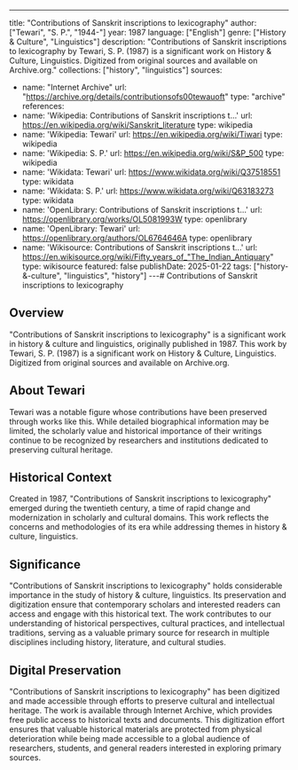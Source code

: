 ---
title: "Contributions of Sanskrit inscriptions to lexicography"
author: ["Tewari", "S. P.", "1944-"]
year: 1987
language: ["English"]
genre: ["History & Culture", "Linguistics"]
description: "Contributions of Sanskrit inscriptions to lexicography by Tewari, S. P. (1987) is a significant work on History & Culture, Linguistics. Digitized from original sources and available on Archive.org."
collections: ["history", "linguistics"]
sources:
- name: "Internet Archive"
  url: "https://archive.org/details/contributionsofs00tewauoft"
  type: "archive"
references:
- name: 'Wikipedia: Contributions of Sanskrit inscriptions t...'
  url: https://en.wikipedia.org/wiki/Sanskrit_literature
  type: wikipedia
- name: 'Wikipedia: Tewari'
  url: https://en.wikipedia.org/wiki/Tiwari
  type: wikipedia
- name: 'Wikipedia: S. P.'
  url: https://en.wikipedia.org/wiki/S&P_500
  type: wikipedia
- name: 'Wikidata: Tewari'
  url: https://www.wikidata.org/wiki/Q37518551
  type: wikidata
- name: 'Wikidata: S. P.'
  url: https://www.wikidata.org/wiki/Q63183273
  type: wikidata
- name: 'OpenLibrary: Contributions of Sanskrit inscriptions t...'
  url: https://openlibrary.org/works/OL5081993W
  type: openlibrary
- name: 'OpenLibrary: Tewari'
  url: https://openlibrary.org/authors/OL6764646A
  type: openlibrary
- name: 'Wikisource: Contributions of Sanskrit inscriptions t...'
  url: https://en.wikisource.org/wiki/Fifty_years_of_"The_Indian_Antiquary"
  type: wikisource
featured: false
publishDate: 2025-01-22
tags: ["history-&-culture", "linguistics", "history"]
---# Contributions of Sanskrit inscriptions to lexicography

## Overview

"Contributions of Sanskrit inscriptions to lexicography" is a significant work in history & culture and linguistics, originally published in 1987. This work by Tewari, S. P. (1987) is a significant work on History & Culture, Linguistics. Digitized from original sources and available on Archive.org.

## About Tewari

Tewari was a notable figure whose contributions have been preserved through works like this. While detailed biographical information may be limited, the scholarly value and historical importance of their writings continue to be recognized by researchers and institutions dedicated to preserving cultural heritage.

## Historical Context

Created in 1987, "Contributions of Sanskrit inscriptions to lexicography" emerged during the twentieth century, a time of rapid change and modernization in scholarly and cultural domains. This work reflects the concerns and methodologies of its era while addressing themes in history & culture, linguistics.

## Significance

"Contributions of Sanskrit inscriptions to lexicography" holds considerable importance in the study of history & culture, linguistics. Its preservation and digitization ensure that contemporary scholars and interested readers can access and engage with this historical text. The work contributes to our understanding of historical perspectives, cultural practices, and intellectual traditions, serving as a valuable primary source for research in multiple disciplines including history, literature, and cultural studies.

## Digital Preservation

"Contributions of Sanskrit inscriptions to lexicography" has been digitized and made accessible through efforts to preserve cultural and intellectual heritage. The work is available through Internet Archive, which provides free public access to historical texts and documents. This digitization effort ensures that valuable historical materials are protected from physical deterioration while being made accessible to a global audience of researchers, students, and general readers interested in exploring primary sources.
